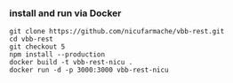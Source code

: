 ### install and run via Docker

```shell
git clone https://github.com/nicufarmache/vbb-rest.git
cd vbb-rest
git checkout 5
npm install --production
docker build -t vbb-rest-nicu .
docker run -d -p 3000:3000 vbb-rest-nicu
```